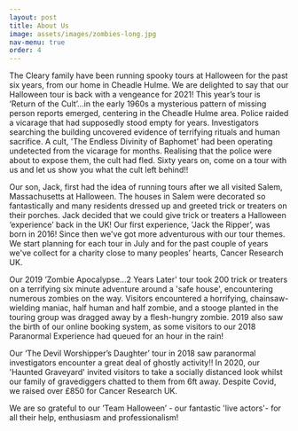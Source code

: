 ```yaml
---
layout: post
title: About Us
image: assets/images/zombies-long.jpg
nav-menu: true
order: 4
---
```

The Cleary family have been running spooky tours at Halloween for the past six years, from our home in Cheadle Hulme. We are delighted to say that our Halloween tour is back with a vengeance for 2021! This year’s tour is ‘Return of the Cult’...in the early 1960s a mysterious pattern of missing person reports emerged, centering in the Cheadle Hulme area. Police raided a vicarage that had supposedly stood empty for years. Investigators searching the building uncovered evidence of terrifying rituals and human sacrifice.  A cult, 'The Endless Divinity of Baphomet' had been operating undetected from the vicarage for months.  Realising that the police were about to expose them, the cult had fled. Sixty years on, come on a tour with us and let us show you what the cult left behind!!

Our son, Jack, first had the idea of running tours after we all visited Salem, Massachusetts at Halloween. The houses in Salem were decorated so fantastically and many residents dressed up and greeted trick or treaters on their porches. Jack decided that we could give trick or treaters a Halloween ‘experience’ back in the UK! Our first experience, ’Jack the Ripper’, was born in 2016! Since then we've got more adventurous with our tour themes. We start planning for each tour in July and for the past couple of years we've collect for a charity close to many peoples’ hearts, Cancer Research UK.

Our 2019 ’Zombie Apocalypse...2 Years Later' tour took 200 trick or treaters on a terrifying six minute adventure around a 'safe house', encountering numerous zombies on the way.  Visitors encountered a horrifying, chainsaw-wielding maniac, half human and half zombie, and a stooge planted in the touring group was dragged away by a flesh-hungry zombie.  2019 also saw the birth of our online booking system, as some visitors to our 2018 Paranormal Experience had queued for an hour in the rain!

Our ‘The Devil Worshipper’s Daughter’ tour in 2018 saw paranormal investigators encounter a great deal of ghostly activity!! In 2020, our 'Haunted Graveyard' invited visitors to take a socially distanced look whilst our family of gravediggers chatted to them from 6ft away. Despite Covid, we raised over £850 for Cancer Research UK.

We are so grateful to our ’Team Halloween’ - our fantastic 'live actors'- for all their help, enthusiasm and professionalism!